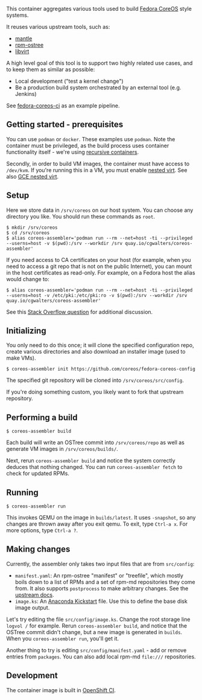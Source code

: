 This container aggregates various tools used to build [Fedora CoreOS](https://coreos.fedoraproject.org)
style systems.

It reuses various upstream tools, such as:

 - [mantle](https://github.com/coreos/mantle)
 - [rpm-ostree](https://github.com/projectatomic/rpm-ostree/)
 - [libvirt](https://github.com/libvirt/libvirt)

A high level goal of this tool is to support two highly related use cases,
and to keep them as similar as possible:

 - Local development ("test a kernel change")
 - Be a production build system orchestrated by an external tool (e.g. Jenkins)

See [fedora-coreos-ci](https://github.com/dustymabe/fedora-coreos-ci) as an
example pipeline.

Getting started - prerequisites
---

You can use `podman` or `docker`. These examples use `podman`. Note the
container must be privileged, as the build process uses container functionality
itself - we're using [recursive containers](https://github.com/projectatomic/bubblewrap/issues/284).

Secondly, in order to build VM images, the container must have access to
`/dev/kvm`.  If you're running this in a VM, you must enable
[nested virt](https://docs.fedoraproject.org/en-US/quick-docs/using-nested-virtualization-in-kvm/).
See also [GCE nested virt](https://cloud.google.com/compute/docs/instances/enable-nested-virtualization-vm-instances).

Setup
---

Here we store data in `/srv/coreos` on our host system.  You can choose
any directory you like.  You should run these commands as `root`.

```
$ mkdir /srv/coreos
$ cd /srv/coreos
$ alias coreos-assembler='podman run --rm --net=host -ti --privileged --userns=host -v $(pwd):/srv --workdir /srv quay.io/cgwalters/coreos-assembler'
```

If you need access to CA certificates on your host (for example, when you need to access
a git repo that is not on the public Internet), you can mount in the host certificates
as read-only.  For example, on a Fedora host the alias would change to:

`$ alias coreos-assembler='podman run --rm --net=host -ti --privileged --userns=host -v /etc/pki:/etc/pki:ro -v $(pwd):/srv --workdir /srv quay.io/cgwalters/coreos-assembler'`

See this [Stack Overflow question](https://stackoverflow.com/questions/26028971/docker-container-ssl-certificates) for additional discussion.

Initializing
---

You only need to do this once; it will clone the specified
configuration repo, create various directories and also
download an installer image (used to make VMs).

```
$ coreos-assembler init https://github.com/coreos/fedora-coreos-config
```

The specified git repository will be cloned into `/srv/coreos/src/config`.

If you're doing something custom, you likely want to fork that upstream
repository.

Performing a build
---

```
$ coreos-assembler build
```

Each build will write an OSTree commit into `/srv/coreos/repo` as well
as generate VM images in `/srv/coreos/builds/`.

Next, rerun `coreos-assembler build` and notice the system correctly
deduces that nothing changed.  You can run `coreos-assembler fetch`
to check for updated RPMs.

Running
---

```
$ coreos-assembler run
```

This invokes QEMU on the image in `builds/latest`.  It uses `-snapshot`,
so any changes are thrown away after you exit qemu.  To exit, type
`Ctrl-a x`.  For more options, type `Ctrl-a ?`.

Making changes
---

Currently, the assembler only takes two input files that are from `src/config`:

 - `manifest.yaml`: An rpm-ostree "manifest" or "treefile", which mostly boils
   down to a list of RPMs and a set of rpm-md repositories
   they come from.  It also supports `postprocess` to make
   arbitrary changes.  See the [upstream docs](https://github.com/projectatomic/rpm-ostree/blob/master/docs/manual/treefile.md).
 - `image.ks`: An [Anaconda  Kickstart](https://pykickstart.readthedocs.io/en/latest/)
   file.  Use this to define the base disk image output.

Let's try editing the file `src/config/image.ks`.  Change the root
storage line `logvol /` for example.  Rerun `coreos-assembler build`, and notice
that the OSTree commit didn't change, but a new image is generated in `builds`.
When you `coreos-assembler run`, you'll get it.

Another thing to try is editing `src/config/manifest.yaml` - add or
remove entries from `packages`.  You can also add local rpm-md `file:///`
repositories.

Development
---

The container image is built in [OpenShift CI](https://api.ci.openshift.org/console/project/rhcos/browse/builds/coreos-assembler?tab=history).
